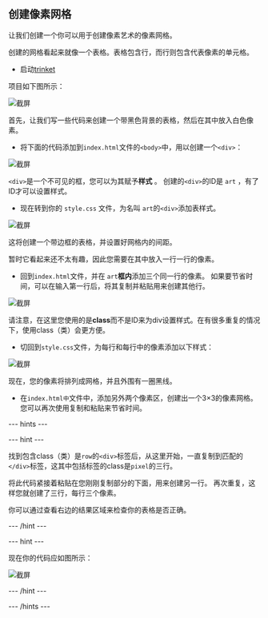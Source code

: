 ## 创建像素网格

让我们创建一个你可以用于创建像素艺术的像素网格。

创建的网格看起来就像一个表格。表格包含行，而行则包含代表像素的单元格。

+ 启动[trinket](http://jumpto.cc/web-pixel)

项目如下图所示：

![截屏](images/pixel-starter.png)

首先，让我们写一些代码来创建一个带黑色背景的表格，然后在其中放入白色像素。

+ 将下面的代码添加到`index.html`文件的`<body>`中，用以创建一个`<div>`：

![截屏](images/pixel-art-art.png)

`<div>`是一个不可见的框，您可以为其赋予**样式** 。 创建的`<div>`的ID是 `art` ，有了ID才可以设置样式。

+ 现在转到你的 `style.css` 文件，为名叫 `art`的`<div>`添加表样式。

![截屏](images/pixel-art-style.png)

这将创建一个带边框的表格，并设置好网格内的间距。

暂时它看起来还不太有趣，因此您需要在其中放入一行一行的像素。

+ 回到`index.html`文件，并在 `art`**框内**添加三个同一行的像素。 如果要节省时间，可以在输入第一行后，将其复制并粘贴用来创建其他行。

![截屏](images/pixel-art-row.png)

请注意，在这里您使用的是**class**而不是ID来为div设置样式。在有很多重复的情况下，使用class（类）会更方便。

+ 切回到`style.css`文件，为每行和每行中的像素添加以下样式：

![截屏](images/pixel-art-row-style.png)

现在，您的像素将排列成网格，并且外围有一圈黑线。

+ 在`index.html中`文件中，添加另外两个像素区，创建出一个3×3的像素网格。您可以再次使用复制和粘贴来节省时间。

--- hints ---

--- hint ---

找到包含class（类）是`row`的`<div>`标签后，从这里开始，一直复制到匹配的`</div>`标签，这其中包括标签的class是`pixel`的三行。

将此代码紧接着粘贴在您刚刚复制部分的下面，用来创建另一行。 再次重复，这样您就创建了三行，每行三个像素。

你可以通过查看右边的结果区域来检查你的表格是否正确。

--- /hint ---

--- hint ---

现在你的代码应如图所示：

![截屏](images/pixel-art-grid-3.png)

--- /hint ---

--- /hints ---